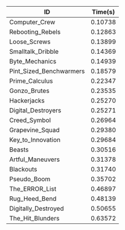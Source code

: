 |ID|Time(s)|
|-|-|
|Computer_Crew|0.10738|
|Rebooting_Rebels|0.12863|
|Loose_Screws|0.13899|
|Smalltalk_Dribble|0.14369|
|Byte_Mechanics|0.14939|
|Pint_Sized_Benchwarmers|0.18579|
|Prime_Calculus|0.22347|
|Gonzo_Brutes|0.23535|
|Hackerjacks|0.25270|
|Digital_Destroyers|0.25271|
|Creed_Symbol|0.26964|
|Grapevine_Squad|0.29380|
|Key_to_Innovation|0.29684|
|Beasts|0.30516|
|Artful_Maneuvers|0.31378|
|Blackouts|0.31740|
|Pseudo_Boom|0.35702|
|The_ERROR_List|0.46897|
|Rug_Heed_Bend|0.48139|
|Digitally_Destroyed|0.50655|
|The_Hit_Blunders|0.63572|
